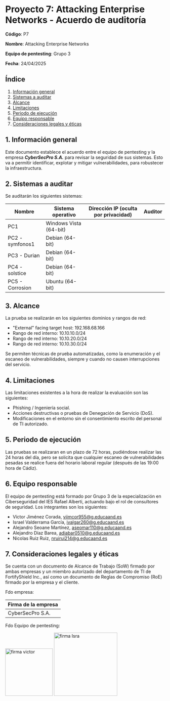 # Proyecto 7: Attacking Enterprise Networks - Acuerdo de auditoría

**Código**: P7

**Nombre**: Attacking Enterprise Networks

**Equipo de pentesting**: Grupo 3

**Fecha**: 24/04/2025

## Índice

1. [Información general](#1-información-general)
2. [Sistemas a auditar](#2-sistemas-a-auditar)
3. [Alcance](#3-alcance)
4. [Limitaciones](#4-limitaciones)
5. [Periodo de ejecución](#5-periodo-de-ejecución)
6. [Equipo responsable](#6-equipo-responsable)
7. [Consideraciones legales y éticas](#7-consideraciones-legales-y-éticas)

## 1. Información general

Este documento establece el acuerdo entre el equipo de pentesting y la empresa **_CyberSecPro S.A._** para revisar la seguridad de sus sistemas. Esto va a permitir identificar, explotar y mitigar vulnerabilidades, para robustecer la infraestructura.

## 2. Sistemas a auditar

Se auditarán los siguientes sistemas:

| Nombre          | Sistema operativo      | Dirección IP (oculta por privacidad) | Auditor |
| --------------- | ---------------------- | ------------------------------------ | ------- |
| PC1             | Windows Vista (64-bit) |                                      |         |
| PC2 - symfonos1 | Debian (64-bit)        |                                      |         |
| PC3 - Durian    | Debian (64-bit)        |                                      |         |
| PC4 - solstice  | Debian (64-bit)        |                                      |         |
| PC5 - Corrosion | Ubuntu (64-bit)        |                                      |         |

## 3. Alcance

La prueba se realizarán en los siguientes dominios y rangos de red:

- "External" facing target host: 192.168.68.166
- Rango de red interno: 10.10.10.0/24
- Rango de red interno: 10.10.20.0/24
- Rango de red interno: 10.10.30.0/24

Se permiten técnicas de prueba automatizadas, como la enumeración y el escaneo de vulnerabilidades, siempre y cuando no causen interrupciones del servicio.

## 4. Limitaciones

Las limitaciones existentes a la hora de realizar la evaluación son las siguientes:

- Phishing / Ingeniería social.
- Acciones destructivas o pruebas de Denegación de Servicio (DoS).
- Modificaciones en el entorno sin el consentimiento escrito del personal de TI autorizado.

## 5. Periodo de ejecución

Las pruebas se realizaran en un plazo de 72 horas, pudiéndose realizar las 24 horas del día, pero se solicita que cualquier escaneo de vulnerabilidades pesadas se realice fuera del horario laboral regular (después de las 19:00 hora de Cádiz).

## 6. Equipo responsable

El equipo de pentesting está formado por Grupo 3 de la especialización en Ciberseguridad del IES Rafael Alberti, actuando bajo el rol de consultores de seguridad. Los integrantes son los siguientes:

- Víctor Jiménez Corada, <vjimcor955@g.educaand.es>
- Israel Valderrama García, <ivalgar260@g.educaand.es>
- Alejandro Seoane Martínez, <aseomar110@g.educaand.es>
- Alejandro Díaz Barea, <adiabar0510@g.educaand.es>
- Nicolas Ruiz Ruiz, <nruirui214@g.educaand.es>

## 7. Consideraciones legales y éticas

Se cuenta con un documento de Alcance de Trabajo (SoW) firmado por ambas empresas y un miembro autorizado del departamento de TI de FortifyShield Inc., así como un documento de Reglas de Compromiso (RoE) firmado por la empresa y el cliente.

Fdo empresa:

| Firma de la empresa |
| ------------------- |
| CyberSecPro S.A.    |

Fdo Equipo de pentesting:

<img src="img/victorSignWhite.png" alt="firma victor" width="150"/>
<img src="img/israelSignWhite.png" alt="firma Isra" width="200"/>
